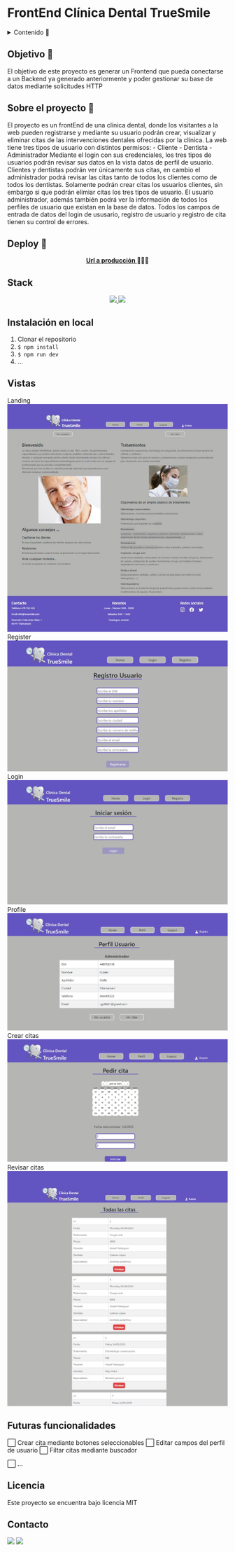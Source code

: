 # FrontEnd Clínica Dental TrueSmile

<details>
  <summary>Contenido 📝</summary>
  <ol>
    <li><a href="#objetivo-🎯">Objetivo</a></li>
    <li><a href="#sobre-el-proyecto-🔎">Sobre el proyecto</a></li>
    <li><a href="#deploy-🚀">Deploy</a></li>
    <li><a href="#stack">Stack</a></li>
    <li><a href="#instalación-en-local">Instalación</a></li>
    <li><a href="#vistas">Vistas</a></li>
    <li><a href="#futuras-funcionalidades">Futuras funcionalidades</a></li>
    <li><a href="#licencia">Licencia</a></li>
    <li><a href="#contacto">Contacto</a></li>
  </ol>
</details>

## Objetivo 🎯
El objetivo de este proyecto es generar un Frontend que pueda conectarse a un Backend ya generado anteriormente y poder gestionar su base de datos mediante solicitudes HTTP

## Sobre el proyecto 🔎
El proyecto es un frontEnd de una clínica dental, donde los visitantes a la web pueden registrarse y mediante su usuario podrán crear, visualizar y eliminar citas de las intervenciones dentales ofrecidas por la clínica. La web tiene tres tipos de usuario con distintos permisos:
    - Cliente
    - Dentista
    - Administrador
Mediante el login con sus credenciales, los tres tipos de usuarios podrán revisar sus datos en la vista datos de perfil de usuario.
Clientes y dentistas podrán ver únicamente sus citas, en cambio el administrador podrá revisar las citas tanto de todos los clientes como de todos los dentistas.
Solamente podrán crear citas los usuarios clientes, sin embargo si que podrán elimiar citas los tres tipos de usuario.
El usuario administrador, además también podrá ver la información de todos los perfiles de usuario que existan en la base de datos.
Todos los campos de entrada de datos del login de ususario, registro de usuario y registro de cita tienen su control de errores.
  
## Deploy 🚀
<div align="center">
    <a href="https://rgolfe81.github.io/FrontEnd-ClinicaDental-TrueSmile/"><strong>Url a producción </strong></a>🚀🚀🚀
</div>

## Stack
<div align="center">
<a href="https://www.reactjs.com/">
    <img src= "https://img.shields.io/badge/React-20232A?style=for-the-badge&logo=react&logoColor=61DAFB"/>
</a>
<a href="https://developer.mozilla.org/es/docs/Web/JavaScript">
    <img src= "https://img.shields.io/badge/javascipt-EFD81D?style=for-the-badge&logo=javascript&logoColor=black"/>
</a>
 </div>

## Instalación en local
1. Clonar el repositorio
2. ` $ npm install `
3. ``` $ npm run dev ```
4. ...

## Vistas
Landing
<img src="./src/img/Screenshot_1.jpg">  
Register
<img src="./src/img/Screenshot_2.jpg">
Login
<img src="./src/img/Screenshot_3.jpg">
Profile
<img src="./src/img/Screenshot_4.jpg">
Crear citas
<img src="./src/img/Screenshot_6.jpg">
Revisar citas
<img src="./src/img/Screenshot_5.jpg">

## Futuras funcionalidades
⬜ Crear cita mediante botones seleccionables
⬜ Editar campos del perfil de usuario
⬜ Filtar citas mediante buscador
 
⬜ ...  


## Licencia
Este proyecto se encuentra bajo licencia MIT
 

## Contacto

<a href = "mailto:rgolfe81@gmail.com"><img src="https://img.shields.io/badge/Gmail-C6362C?style=for-the-badge&logo=gmail&logoColor=white" target="_blank"></a>
<a href="https://www.linkedin.com/in/ruben-golfe/" target="_blank"><img src="https://img.shields.io/badge/-LinkedIn-%230077B5?style=for-the-badge&logo=linkedin&logoColor=white" target="_blank"></a> 
</p>
